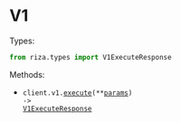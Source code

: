 # V1

Types:

```python
from riza.types import V1ExecuteResponse
```

Methods:

- <code title="post /v1/execute">client.v1.<a href="./src/riza/resources/v1.py">execute</a>(\*\*<a href="src/riza/types/v1_execute_params.py">params</a>) -> <a href="./src/riza/types/v1_execute_response.py">V1ExecuteResponse</a></code>
